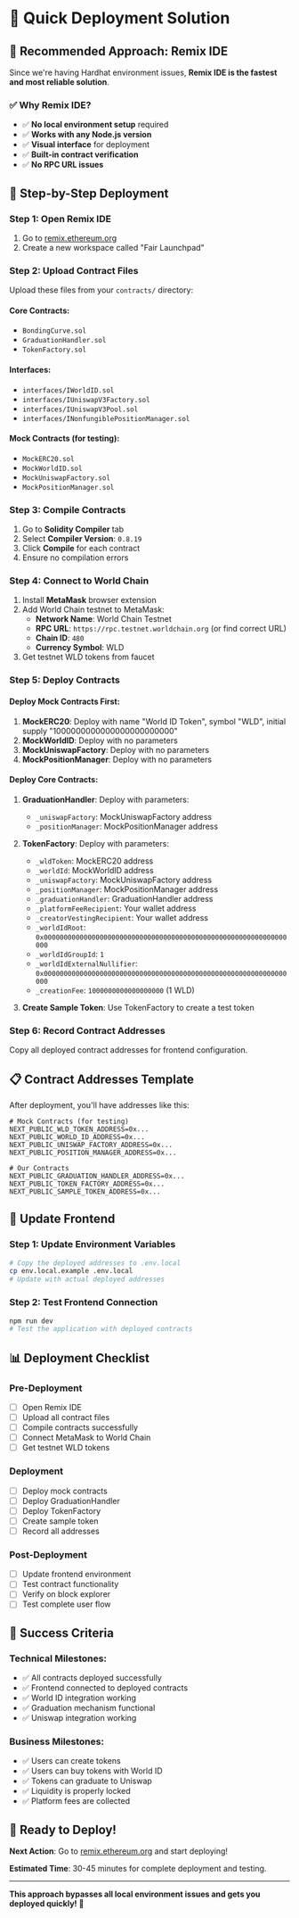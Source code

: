 # 🚀 Quick Deployment Solution

## **🎯 Recommended Approach: Remix IDE**

Since we're having Hardhat environment issues, **Remix IDE is the fastest and most reliable solution**.

### **✅ Why Remix IDE?**
- ✅ **No local environment setup** required
- ✅ **Works with any Node.js version**
- ✅ **Visual interface** for deployment
- ✅ **Built-in contract verification**
- ✅ **No RPC URL issues**

## **🚀 Step-by-Step Deployment**

### **Step 1: Open Remix IDE**
1. Go to [remix.ethereum.org](https://remix.ethereum.org)
2. Create a new workspace called "Fair Launchpad"

### **Step 2: Upload Contract Files**
Upload these files from your `contracts/` directory:

#### **Core Contracts:**
- `BondingCurve.sol`
- `GraduationHandler.sol`
- `TokenFactory.sol`

#### **Interfaces:**
- `interfaces/IWorldID.sol`
- `interfaces/IUniswapV3Factory.sol`
- `interfaces/IUniswapV3Pool.sol`
- `interfaces/INonfungiblePositionManager.sol`

#### **Mock Contracts (for testing):**
- `MockERC20.sol`
- `MockWorldID.sol`
- `MockUniswapFactory.sol`
- `MockPositionManager.sol`

### **Step 3: Compile Contracts**
1. Go to **Solidity Compiler** tab
2. Select **Compiler Version**: `0.8.19`
3. Click **Compile** for each contract
4. Ensure no compilation errors

### **Step 4: Connect to World Chain**
1. Install **MetaMask** browser extension
2. Add World Chain testnet to MetaMask:
   - **Network Name**: World Chain Testnet
   - **RPC URL**: `https://rpc.testnet.worldchain.org` (or find correct URL)
   - **Chain ID**: `480`
   - **Currency Symbol**: WLD
3. Get testnet WLD tokens from faucet

### **Step 5: Deploy Contracts**

#### **Deploy Mock Contracts First:**
1. **MockERC20**: Deploy with name "World ID Token", symbol "WLD", initial supply "1000000000000000000000000"
2. **MockWorldID**: Deploy with no parameters
3. **MockUniswapFactory**: Deploy with no parameters
4. **MockPositionManager**: Deploy with no parameters

#### **Deploy Core Contracts:**
1. **GraduationHandler**: Deploy with parameters:
   - `_uniswapFactory`: MockUniswapFactory address
   - `_positionManager`: MockPositionManager address

2. **TokenFactory**: Deploy with parameters:
   - `_wldToken`: MockERC20 address
   - `_worldId`: MockWorldID address
   - `_uniswapFactory`: MockUniswapFactory address
   - `_positionManager`: MockPositionManager address
   - `_graduationHandler`: GraduationHandler address
   - `_platformFeeRecipient`: Your wallet address
   - `_creatorVestingRecipient`: Your wallet address
   - `_worldIdRoot`: `0x0000000000000000000000000000000000000000000000000000000000000000`
   - `_worldIdGroupId`: `1`
   - `_worldIdExternalNullifier`: `0x0000000000000000000000000000000000000000000000000000000000000000`
   - `_creationFee`: `1000000000000000000` (1 WLD)

3. **Create Sample Token**: Use TokenFactory to create a test token

### **Step 6: Record Contract Addresses**
Copy all deployed contract addresses for frontend configuration.

## **📋 Contract Addresses Template**

After deployment, you'll have addresses like this:

```env
# Mock Contracts (for testing)
NEXT_PUBLIC_WLD_TOKEN_ADDRESS=0x...
NEXT_PUBLIC_WORLD_ID_ADDRESS=0x...
NEXT_PUBLIC_UNISWAP_FACTORY_ADDRESS=0x...
NEXT_PUBLIC_POSITION_MANAGER_ADDRESS=0x...

# Our Contracts
NEXT_PUBLIC_GRADUATION_HANDLER_ADDRESS=0x...
NEXT_PUBLIC_TOKEN_FACTORY_ADDRESS=0x...
NEXT_PUBLIC_SAMPLE_TOKEN_ADDRESS=0x...
```

## **🔧 Update Frontend**

### **Step 1: Update Environment Variables**
```bash
# Copy the deployed addresses to .env.local
cp env.local.example .env.local
# Update with actual deployed addresses
```

### **Step 2: Test Frontend Connection**
```bash
npm run dev
# Test the application with deployed contracts
```

## **📊 Deployment Checklist**

### **Pre-Deployment**
- [ ] Open Remix IDE
- [ ] Upload all contract files
- [ ] Compile contracts successfully
- [ ] Connect MetaMask to World Chain
- [ ] Get testnet WLD tokens

### **Deployment**
- [ ] Deploy mock contracts
- [ ] Deploy GraduationHandler
- [ ] Deploy TokenFactory
- [ ] Create sample token
- [ ] Record all addresses

### **Post-Deployment**
- [ ] Update frontend environment
- [ ] Test contract functionality
- [ ] Verify on block explorer
- [ ] Test complete user flow

## **🎯 Success Criteria**

### **Technical Milestones:**
- ✅ All contracts deployed successfully
- ✅ Frontend connected to deployed contracts
- ✅ World ID integration working
- ✅ Graduation mechanism functional
- ✅ Uniswap integration working

### **Business Milestones:**
- ✅ Users can create tokens
- ✅ Users can buy tokens with World ID
- ✅ Tokens can graduate to Uniswap
- ✅ Liquidity is properly locked
- ✅ Platform fees are collected

## **🚀 Ready to Deploy!**

**Next Action**: Go to [remix.ethereum.org](https://remix.ethereum.org) and start deploying! 

**Estimated Time**: 30-45 minutes for complete deployment and testing.

---

**This approach bypasses all local environment issues and gets you deployed quickly! 🎯**

